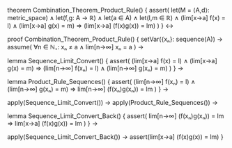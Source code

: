 theorem Combination_Theorem_Product_Rule() {
  assert(
    let(M = ⟨A,d⟩: metric_space) ∧
    let(f,g: A → ℝ) ∧
    let(a ∈ A) ∧
    let(l,m ∈ ℝ) ∧
    (lim[x→a] f(x) = l) ∧
    (lim[x→a] g(x) = m) ⇒
    (lim[x→a] (f(x)g(x)) = lm)
  )
} ↔

proof Combination_Theorem_Product_Rule() {
  setVar({xₙ}: sequence(A)) →
  assume(
    ∀n ∈ ℕ₊: xₙ ≠ a ∧
    lim[n→∞] xₙ = a
  ) →
  
  lemma Sequence_Limit_Convert() {
    assert(
      (lim[x→a] f(x) = l) ∧
      (lim[x→a] g(x) = m) ⇒
      (lim[n→∞] f(xₙ) = l) ∧
      (lim[n→∞] g(xₙ) = m)
    )
  } →
  
  lemma Product_Rule_Sequences() {
    assert(
      (lim[n→∞] f(xₙ) = l) ∧
      (lim[n→∞] g(xₙ) = m) ⇒
      lim[n→∞] (f(xₙ)g(xₙ)) = lm
    )
  } →
  
  apply(Sequence_Limit_Convert()) →
  apply(Product_Rule_Sequences()) →
  
  lemma Sequence_Limit_Convert_Back() {
    assert(
      lim[n→∞] (f(xₙ)g(xₙ)) = lm ⇒
      lim[x→a] (f(x)g(x)) = lm
    )
  } →
  
  apply(Sequence_Limit_Convert_Back()) →
  assert(lim[x→a] (f(x)g(x)) = lm)
}